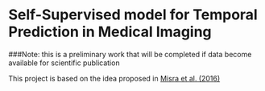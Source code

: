 # Self-Supervised model for Temporal Prediction in Medical Imaging
###Note: this is a preliminary work that will be completed if data become available for scientific publication

This project is based on the idea proposed in [Misra et al. (2016)](https://arxiv.org/pdf/1603.08561.pdf)
